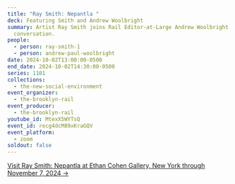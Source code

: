 ```yaml
---
title: "Ray Smith: Nepantla "
deck: Featuring Smith and Andrew Woolbright
summary: Artist Ray Smith joins Rail Editor-at-Large Andrew Woolbright for a
  conversation.
people:
  - person: ray-smith-1
  - person: andrew-paul-woolbright
date: 2024-10-02T13:00:00-0500
end_date: 2024-10-02T14:30:00-0500
series: 1101
collections:
  - the-new-social-environment
event_organizer:
  - the-brooklyn-rail
event_producer:
  - the-brooklyn-rail
youtube_id: MtexX5WYTsQ
event_id: recg4dcM89xKraGQV
event_platform:
  - zoom
soldout: false
---
```

[V﻿isit Ray Smith: Nepantla at Ethan Cohen Gallery, New York through November 7, 2024 →](https://www.ecfa.com/exhibitions/128-ray-smith-nepantla-225-west-17th-street/)